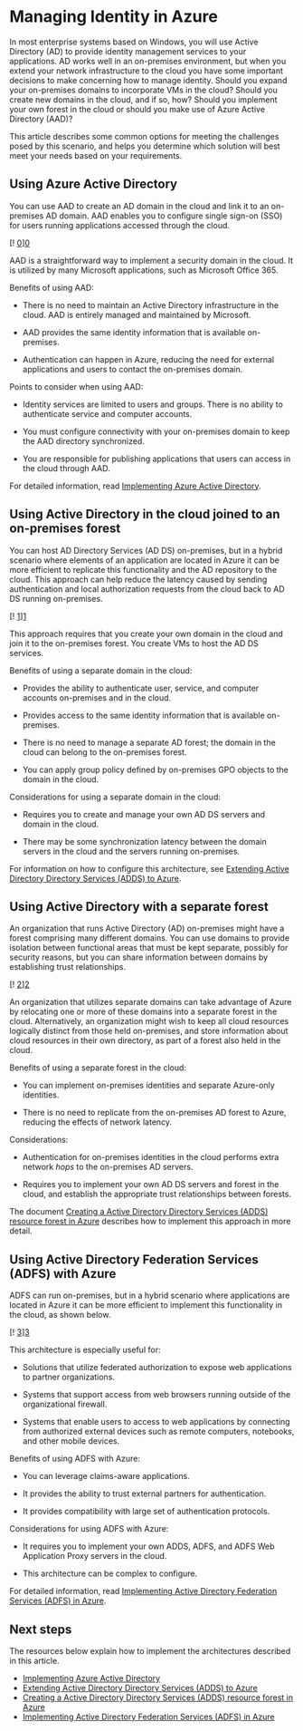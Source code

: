 <properties
   pageTitle="Managing identity in Azure | Microsoft Azure"
   description="Explains and compares the different methods available for managing identity in hybrid systems that span the on-premises/cloud boundary with Azure."
   services=""
   documentationCenter="na"
   authors="telmosampaio"
   manager="christb"
   editor=""
   tags=""/>
<tags
   ms.service="guidance"
   ms.devlang="na"
   ms.topic="article"
   ms.tgt_pltfrm="na"
   ms.workload="na"
   ms.date="10/26/2016"
   ms.author="telmosampaio"/>
   
# <a name="managing-identity-in-azure"></a>Managing Identity in Azure

In most enterprise systems based on Windows, you will use Active Directory (AD) to provide identity management services to your applications. AD works well in an on-premises environment, but when you extend your network infrastructure to the cloud you have some important decisions to make concerning how to manage identity. Should you expand your on-premises domains to incorporate VMs in the cloud? Should you create new domains in the cloud, and if so, how? Should you implement your own forest in the cloud or should you make use of Azure Active Directory (AAD)?

This article describes some common options for meeting the challenges posed by this scenario, and helps you determine which solution will best meet your needs based on your requirements.

## <a name="using-azure-active-directory"></a>Using Azure Active Directory

You can use AAD to create an AD domain in the cloud and link it to an on-premises AD domain. AAD enables you to configure single sign-on (SSO) for users running applications accessed through the cloud.

[! [0]][0]

AAD is a straightforward way to implement a security domain in the cloud. It is utilized by many Microsoft applications, such as Microsoft Office 365. 

Benefits of using AAD:

- There is no need to maintain an Active Directory infrastructure in the cloud. AAD is entirely managed and maintained by Microsoft.

- AAD provides the same identity information that is available on-premises.

- Authentication can happen in Azure, reducing the need for external applications and users to contact the on-premises domain.

Points to consider when using AAD:

- Identity services are limited to users and groups. There is no ability to authenticate service and computer accounts.

- You must configure connectivity with your on-premises domain to keep the AAD directory synchronized. 

- You are responsible for publishing applications that users can access in the cloud through AAD.

For detailed information, read [Implementing Azure Active Directory][implementing-aad].

## <a name="using-active-directory-in-the-cloud-joined-to-an-on-premises-forest"></a>Using Active Directory in the cloud joined to an on-premises forest

You can host AD Directory Services (AD DS) on-premises, but in a hybrid scenario where elements of an application are located in Azure it can be more efficient to replicate this functionality and the AD repository to the cloud. This approach can help  reduce the latency caused by sending authentication and local authorization requests from the cloud back to AD DS running on-premises. 

[! [1]][1]

This approach requires that you create your own domain in the cloud and join it to the on-premises forest. You create VMs to host the AD DS services.

Benefits of using a separate domain in the cloud:

- Provides the ability to authenticate user, service, and computer accounts on-premises and in the cloud.

- Provides access to the same identity information that is available on-premises.

- There is no need to manage a separate AD forest; the domain in the cloud can belong to the on-premises forest.

- You can apply group policy defined by on-premises GPO objects to the domain in the cloud.

Considerations for using a separate domain in the cloud:

- Requires you to create and manage your own AD DS servers and domain in the cloud.

- There may be some synchronization latency between the domain servers in the cloud and the servers running on-premises.

For information on how to configure this architecture, see [Extending Active Directory Directory Services (ADDS) to Azure][extending-adds].

## <a name="using-active-directory-with-a-separate-forest"></a>Using Active Directory with a separate forest

An organization that runs Active Directory (AD) on-premises might have a forest comprising many different domains. You can use domains to provide isolation between functional areas that must be kept separate, possibly for security reasons, but you can share information between domains by establishing trust relationships.

[! [2]][2]

An organization that utilizes separate domains can take advantage of Azure by relocating one or more of these domains into a separate forest in the cloud. Alternatively, an organization might wish to keep all cloud resources logically distinct from those held on-premises, and store information about cloud resources in their own directory, as part of a forest also held in the cloud.

Benefits of using a separate forest in the cloud:

- You can implement on-premises identities and separate Azure-only identities.

- There is no need to replicate from the on-premises AD forest to Azure, reducing the effects of network latency.

Considerations:

- Authentication for on-premises identities in the cloud performs extra network *hops* to the on-premises AD servers.

- Requires you to implement your own AD DS servers and forest in the cloud, and establish the appropriate trust relationships between forests.

The document [Creating a Active Directory Directory Services (ADDS) resource forest in Azure][adds-forest-in-azure] describes how to implement this approach in more detail.

## <a name="using-active-directory-federation-services-adfs-with-azure"></a>Using Active Directory Federation Services (ADFS) with Azure

ADFS can run on-premises, but in a hybrid scenario where applications are located in Azure it can be more efficient to implement this functionality in the cloud, as shown below.

[! [3]][3]

This architecture is especially useful for:

- Solutions that utilize federated authorization to expose web applications to partner organizations.

- Systems that support access from web browsers running outside of the organizational firewall.

- Systems that enable users to access to web applications by connecting from authorized external devices such as remote computers, notebooks, and other mobile devices. 

Benefits of using ADFS with Azure:

- You can leverage claims-aware applications.

- It provides the ability to trust external partners for authentication.

- It provides compatibility with large set of authentication protocols.

Considerations for using ADFS with Azure:

- It requires you to implement your own ADDS, ADFS, and ADFS Web Application Proxy servers in the cloud.

- This architecture can be complex to configure.

For detailed information, read [Implementing Active Directory Federation Services (ADFS) in Azure][adfs-in-azure].

## <a name="next-steps"></a>Next steps

The resources below explain how to implement the architectures described in this article.

- [Implementing Azure Active Directory][implementing-aad]
- [Extending Active Directory Directory Services (ADDS) to Azure][extending-adds]
- [Creating a Active Directory Directory Services (ADDS) resource forest in Azure][adds-forest-in-azure]
- [Implementing Active Directory Federation Services (ADFS) in Azure][adfs-in-azure]

<!-- Links -->
[0]: ./media/guidance-identity/figure1.png "Cloud identity architecture using Azure Active Directory"
[1]: ./media/guidance-identity/figure2.png "Secure hybrid network architecture with Active Directory"
[2]: ./media/guidance-identity/figure3.png "Secure hybrid network architecture with separate AD domains and forests"
[3]: ./media/guidance-identity/figure4.png "Secure hybrid network architecture with ADFS"
[implementing-aad]: ./guidance-identity-aad.md
[extending-adds]: ./guidance-identity-adds-extend-domain.md
[adds-forest-in-azure]: ./guidance-identity-adds-resource-forest.md
[adfs-in-azure]: ./guidance-identity-adfs.md